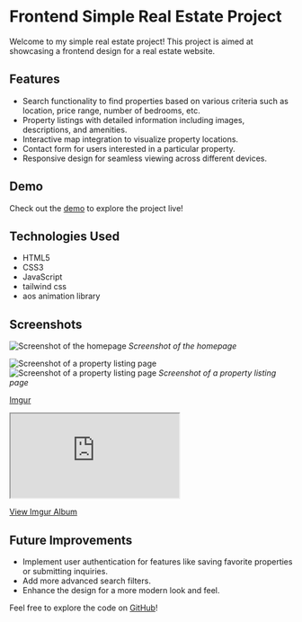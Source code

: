 # Frontend Simple Real Estate Project

Welcome to my simple real estate project! This project is aimed at showcasing a frontend design for a real estate website.

## Features

- Search functionality to find properties based on various criteria such as location, price range, number of bedrooms, etc.
- Property listings with detailed information including images, descriptions, and amenities.
- Interactive map integration to visualize property locations.
- Contact form for users interested in a particular property.
- Responsive design for seamless viewing across different devices.

## Demo

Check out the [demo](https://real-estate-homyz.netlify.app/) to explore the project live!

## Technologies Used

- HTML5
- CSS3
- JavaScript
- tailwind css
- aos animation library

## Screenshots

![Screenshot of the homepage]([[screenshot1.png]([https://imgur.com/HJa1ady)](https://imgur.com/yVG79qc)](https://imgur.com/a/EIQZNc6))
*Screenshot of the homepage*

![Screenshot of a property listing page]([screenshot2.png](https://imgur.com/KPbC6Fy))
![Screenshot of a property listing page]([screenshot2.png](https://imgur.com/yVG79qc))
*Screenshot of a property listing page*


[Imgur](https://imgur.com/yVG79qc)


<iframe src="https://imgur.com/a/yVG79qc/embed?pub=true"></iframe>

[View Imgur Album](https://imgur.com/a/yVG79qc)


## Future Improvements

- Implement user authentication for features like saving favorite properties or submitting inquiries.
- Add more advanced search filters.
- Enhance the design for a more modern look and feel.

Feel free to explore the code on [GitHub](https://github.com/Rahim-lrb/real-estate-website)!

